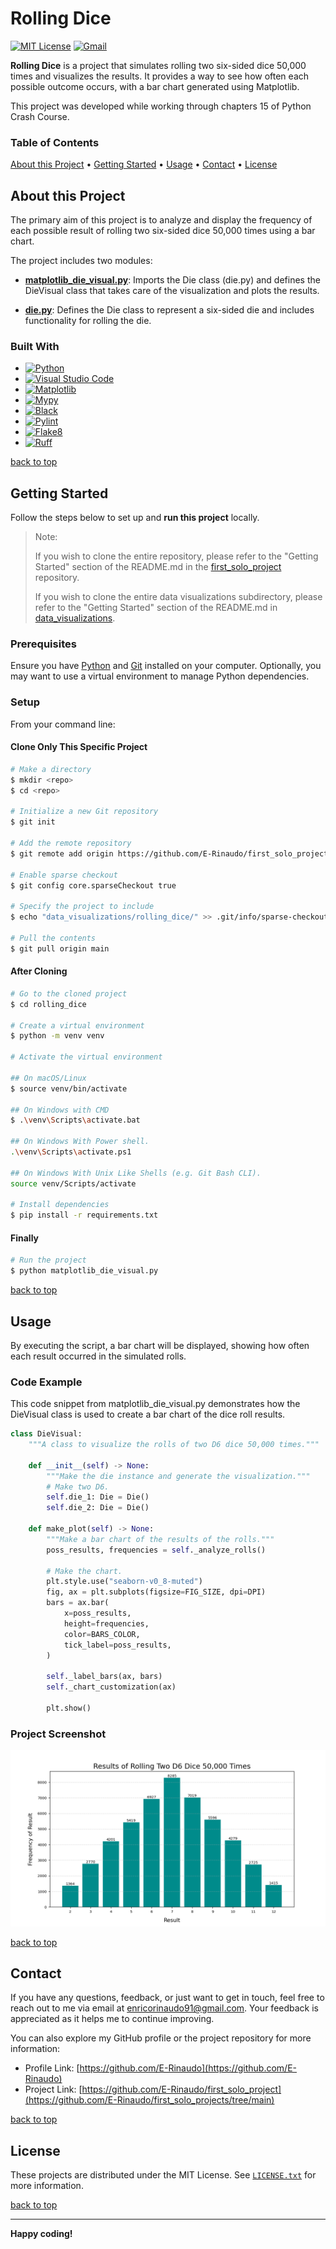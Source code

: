# Rolling Dice

[![MIT License][license-shield]][license-url]
[![Gmail][Gmail-shield]][Gmail-url]

**Rolling Dice** is a project that simulates rolling two six-sided dice 50,000 times and visualizes the results. It provides a way to see how often each possible outcome occurs, with a bar chart generated using Matplotlib.

This project was developed while working through chapters 15 of Python Crash Course.

<!-- markdownlint-disable MD001 -->
### Table of Contents

[About this Project](#about-this-project) •
[Getting Started](#getting-started) •
[Usage](#usage) •
[Contact](#contact) •
[License](#license)
<!-- markdownlint-enable MD001 -->

## About this Project

The primary aim of this project is to analyze and display the frequency of each possible result of rolling two six-sided dice 50,000 times using a bar chart.

The project includes two modules:

+ **[matplotlib_die_visual.py][Matplotlib-Die-Visual-url]**:
Imports the Die class (die.py) and defines the DieVisual class that takes care of the visualization and plots the results.

+ **[die.py][Die-url]**:
Defines the Die class to represent a six-sided die and includes functionality for rolling the die.

### Built With

+ [![Python][Python-badge]][Python-url]
+ [![Visual Studio Code][VSCode-badge]][VSCode-url]
+ [![Matplotlib][Matplotlib-badge]][Matplotlib-url]
+ [![Mypy][Mypy-badge]][Mypy-url]
+ [![Black][Black-badge]][Black-url]
+ [![Pylint][Pylint-badge]][Pylint-url]
+ [![Flake8][Flake8-badge]][Flake8-url]
+ [![Ruff][Ruff-badge]][Ruff-url]
  
[back to top](#rolling-dice)

## Getting Started

Follow the steps below to set up and **run this project** locally.

> Note:
>
> If you wish to clone the entire repository, please refer to the "Getting Started" section of the README.md in the [first_solo_project][First-Solo-Project-url] repository.
>
> If you wish to clone the entire data visualizations subdirectory, please refer to the "Getting Started" section of the README.md in [data_visualizations][Data-Visualizations-url].
>

### Prerequisites

Ensure you have [Python][Python-download] and [Git][Git-download] installed on your computer.
Optionally, you may want to use a virtual environment to manage Python dependencies.

### Setup

From your command line:

#### Clone Only This Specific Project

```bash
# Make a directory
$ mkdir <repo>
$ cd <repo>

# Initialize a new Git repository
$ git init

# Add the remote repository
$ git remote add origin https://github.com/E-Rinaudo/first_solo_projects.git

# Enable sparse checkout
$ git config core.sparseCheckout true

# Specify the project to include
$ echo "data_visualizations/rolling_dice/" >> .git/info/sparse-checkout

# Pull the contents
$ git pull origin main
```

#### After Cloning

```bash
# Go to the cloned project
$ cd rolling_dice

# Create a virtual environment
$ python -m venv venv

# Activate the virtual environment

## On macOS/Linux
$ source venv/bin/activate

## On Windows with CMD
$ .\venv\Scripts\activate.bat

## On Windows With Power shell.
.\venv\Scripts\activate.ps1

## On Windows With Unix Like Shells (e.g. Git Bash CLI).
source venv/Scripts/activate

# Install dependencies
$ pip install -r requirements.txt
```

#### Finally

```bash
# Run the project
$ python matplotlib_die_visual.py
```

[back to top](#rolling-dice)

## Usage

By executing the script, a bar chart will be displayed, showing how often each result occurred in the simulated rolls.

### Code Example

This code snippet from matplotlib_die_visual.py demonstrates how the DieVisual class is used to create a bar chart of the dice roll results.

```py
class DieVisual:
    """A class to visualize the rolls of two D6 dice 50,000 times."""

    def __init__(self) -> None:
        """Make the die instance and generate the visualization."""
        # Make two D6.
        self.die_1: Die = Die()
        self.die_2: Die = Die()

    def make_plot(self) -> None:
        """Make a bar chart of the results of the rolls."""
        poss_results, frequencies = self._analyze_rolls()

        # Make the chart.
        plt.style.use("seaborn-v0_8-muted")
        fig, ax = plt.subplots(figsize=FIG_SIZE, dpi=DPI)
        bars = ax.bar(
            x=poss_results,
            height=frequencies,
            color=BARS_COLOR,
            tick_label=poss_results,
        )

        self._label_bars(ax, bars)
        self._chart_customization(ax)

        plt.show()
```

### Project Screenshot

![Rolling Dice Screenshot][Screenshot-url]

[back to top](#rolling-dice)

## Contact

If you have any questions, feedback, or just want to get in touch, feel free to reach out to me via email at <enricorinaudo91@gmail.com>.
Your feedback is appreciated as it helps me to continue improving.

You can also explore my GitHub profile or the project repository for more information:

+ Profile Link: [https://github.com/E-Rinaudo](https://github.com/E-Rinaudo)
+ Project Link: [https://github.com/E-Rinaudo/first_solo_project](https://github.com/E-Rinaudo/first_solo_projects/tree/main)

[back to top](#rolling-dice)

## License

These projects are distributed under the MIT License. See [`LICENSE.txt`][license-url] for more information.

[back to top](#rolling-dice)

---

**Happy coding!**

<!-- SHIELDS -->
[license-shield]: https://img.shields.io/github/license/E-Rinaudo/first_solo_projects.svg?style=flat
[license-url]: https://github.com/E-Rinaudo/first_solo_projects/blob/main/LICENSE.txt
[Gmail-shield]: https://img.shields.io/badge/Gmail-D14836?style=flat&logo=gmail&logoColor=white
[Gmail-url]: mailto:enricorinaudo91@gmail.com

<!-- BADGES -->
[Python-badge]: https://img.shields.io/badge/python-3670A0?logo=python&logoColor=ffdd54&style=flat
[Python-url]: https://docs.python.org/3/
[VSCode-badge]: https://img.shields.io/badge/Visual%20Studio%20Code-007ACC?logo=visualstudiocode&logoColor=fff&style=flat
[VSCode-url]: https://code.visualstudio.com/docs
[Matplotlib-badge]: https://img.shields.io/badge/Matplotlib-%23FF7F0E?style=flat&logo=matplotlib&logoColor=white
[Matplotlib-url]: https://matplotlib.org/stable/users/index.html
[Mypy-badge]: https://img.shields.io/badge/mypy-checked-blue?style=flat
[Mypy-url]: https://mypy.readthedocs.io/
[Black-badge]: https://img.shields.io/badge/code%20style-black-000000.svg
[Black-url]: https://black.readthedocs.io/en/stable/
[Pylint-badge]: https://img.shields.io/badge/linting-pylint-yellowgreen?style=flat
[Pylint-url]: https://pylint.readthedocs.io/
[Ruff-badge]: https://img.shields.io/endpoint?url=https://raw.githubusercontent.com/astral-sh/ruff/main/assets/badge/v2.json
[Ruff-url]: https://docs.astral.sh/ruff/tutorial/
[Flake8-badge]: https://img.shields.io/badge/linting-flake8-blue?style=flat
[Flake8-url]: https://flake8.pycqa.org/en/latest/

<!-- PROJECTS LINKS -->
[Matplotlib-Die-Visual-url]: https://github.com/E-Rinaudo/first_solo_projects/blob/main/data_visualizations/rolling_dice/matplotlib_die_visual.py
[Die-url]: https://github.com/E-Rinaudo/first_solo_projects/blob/main/data_visualizations/rolling_dice/die.py
[Data-Visualizations-url]: https://github.com/E-Rinaudo/first_solo_projects/tree/main/data_visualizations

<!-- SCREENSHOT -->
[Screenshot-url]: screenshot/rolling_dice.png

<!-- MAIN README -->
[First-Solo-Project-url]: https://github.com/E-Rinaudo/first_solo_projects/blob/main/README.md

<!-- PREREQUISITES LINKS -->
[Python-download]: https://www.python.org/downloads/
[Git-download]: https://git-scm.com
